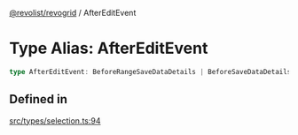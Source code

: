 [@revolist/revogrid](README.md) / AfterEditEvent

# Type Alias: AfterEditEvent

```ts
type AfterEditEvent: BeforeRangeSaveDataDetails | BeforeSaveDataDetails;
```

## Defined in

[src/types/selection.ts:94](https://github.com/revolist/revogrid/blob/41a50f3812b438de1179c5db15e284c71422e9de/src/types/selection.ts#L94)
